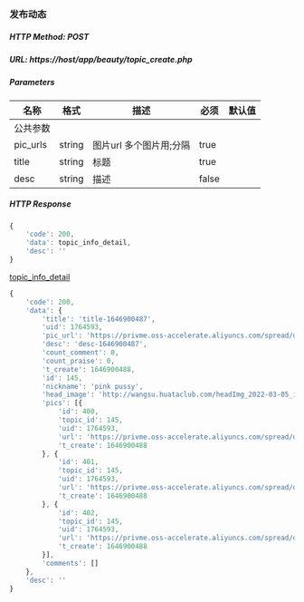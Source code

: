 ### 发布动态

##### HTTP Method: POST
##### URL: https://host/app/beauty/topic_create.php

#####  Parameters
名称|格式|描述|必须|默认值
---|---|---|---|---
公共参数||||
pic_urls    | string    | 图片url 多个图片用;分隔     |true |
title       | string    | 标题                      |true |
desc        | string    | 描述                      |false |

##### HTTP Response
```javascript
{
	'code': 200,
	'data': topic_info_detail,
	'desc': ''
}
```
[topic_info_detail](entity_topic_info_detail.md)
```javascript
{
	'code': 200,
	'data': {
		'title': 'title-1646900487',
		'uid': 1764593,
		'pic_url': 'https://privme.oss-accelerate.aliyuncs.com/spread/down_pics/3.jpg',
		'desc': 'desc-1646900487',
		'count_comment': 0,
		'count_praise': 0,
		't_create': 1646900488,
		'id': 145,
		'nickname': 'pink pussy',
		'head_image': 'http://wangsu.huataclub.com/headImg_2022-03-05_images_1764593_1646484629725.jpg',
		'pics': [{
			'id': 400,
			'topic_id': 145,
			'uid': 1764593,
			'url': 'https://privme.oss-accelerate.aliyuncs.com/spread/down_pics/3.jpg',
			't_create': 1646900488
		}, {
			'id': 401,
			'topic_id': 145,
			'uid': 1764593,
			'url': 'https://privme.oss-accelerate.aliyuncs.com/spread/down_pics/5.jpg',
			't_create': 1646900488
		}, {
			'id': 402,
			'topic_id': 145,
			'uid': 1764593,
			'url': 'https://privme.oss-accelerate.aliyuncs.com/spread/down_pics/7.jpg',
			't_create': 1646900488
		}],
		'comments': []
	},
	'desc': ''
}
```
